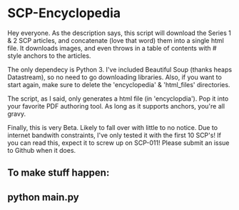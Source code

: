 SCP-Encyclopedia
================

Hey everyone. 
As the description says, this script will download the Series 1 & 2 SCP articles, 
and concatenate (love that word) them into a single html file. It downloads images, 
and even throws in a table of contents with # style anchors to the articles.

The only dependecy is Python 3. I've included Beautiful Soup (thanks heaps Datastream),
so no need to go downloading libraries. Also, if you want to start again, make sure to delete 
the 'encyclopedia' & 'html_files' directories.

The script, as I said, only generates a html file (in 'encyclopdia'). Pop it into your favorite PDF 
authoring tool. As long as it supports anchors, you're all gravy.

Finally, this is very Beta. Likely to fall over with little to no notice. Due to internet bandwith
constraints, I've only tested it with the first 10 SCP's! If you can read this, expect it to screw 
up on SCP-011! Please submit an issue to Github when it does.
 
To make stuff happen:
--
python main.py
--


